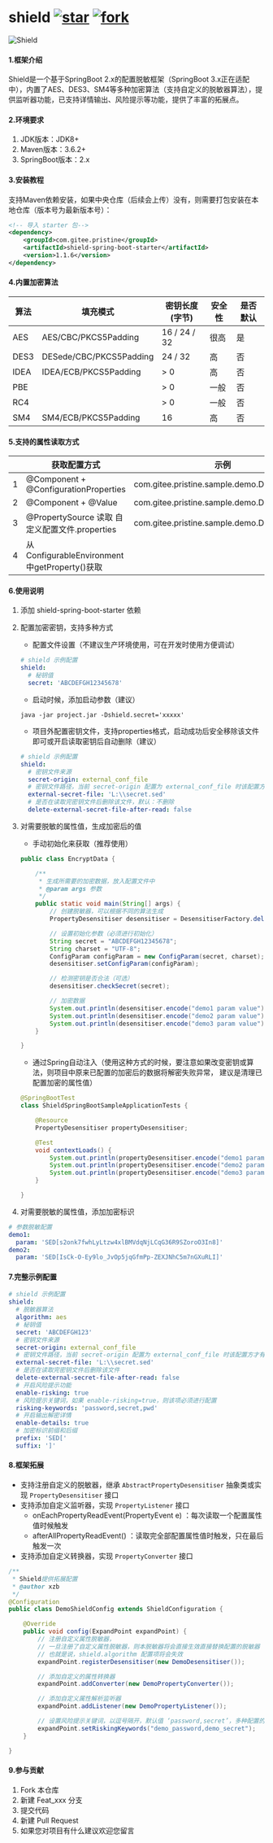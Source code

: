 # shield <a href='https://gitee.com/xu_zhibin/shield/stargazers'><img src='https://gitee.com/xu_zhibin/shield/badge/star.svg?theme=white' alt='star'></img></a> <a href='https://gitee.com/xu_zhibin/shield/members'><img src='https://gitee.com/xu_zhibin/shield/badge/fork.svg?theme=dark' alt='fork'></img></a>
![Shield](https://gitee.com/xu_zhibin/shield/raw/master/docs/shield.png)

#### 1.框架介绍 
Shield是一个基于SpringBoot 2.x的配置脱敏框架（SpringBoot 3.x正在适配中），内置了AES、DES3、SM4等多种加密算法（支持自定义的脱敏器算法），提供监听器功能，已支持详情输出、风险提示等功能，提供了丰富的拓展点。

#### 2.环境要求
1. JDK版本：JDK8+
2. Maven版本：3.6.2+
3. SpringBoot版本：2.x

#### 3.安装教程

支持Maven依赖安装，如果中央仓库（后续会上传）没有，则需要打包安装在本地仓库（版本号为最新版本号）：

~~~xml
<!-- 导入 starter 包-->
<dependency>
    <groupId>com.gitee.pristine</groupId>
    <artifactId>shield-spring-boot-starter</artifactId>
    <version>1.1.6</version>
</dependency>
~~~

#### 4.内置加密算法
| 算法 | 填充模式                | 密钥长度(字节) | 安全性 | 是否默认 |
| ---- | ----------------------- | -------------- | ------ | -------- |
| AES  | AES/CBC/PKCS5Padding    | 16 / 24 / 32   | 很高   | 是       |
| DES3 | DESede/CBC/PKCS5Padding | 24 / 32        | 高     | 否       |
| IDEA | IDEA/ECB/PKCS5Padding   | > 0            | 高     | 否       |
| PBE  |                         | > 0            | 一般   | 否       |
| RC4  |                         | > 0            | 一般   | 否       |
| SM4  | SM4/ECB/PKCS5Padding    | 16             | 高     | 否       |

#### 5.支持的属性读取方式
|      | 获取配置方式                                   | 示例                                       |
| ---- | ---------------------------------------------- | ------------------------------------------ |
| 1    | @Component + @ConfigurationProperties          | com.gitee.pristine.sample.demo.DemoConfig1 |
| 2    | @Component + @Value                            | com.gitee.pristine.sample.demo.DemoConfig2 |
| 3    | @PropertySource 读取 自定义配置文件.properties | com.gitee.pristine.sample.demo.DemoConfig3 |
| 4    | 从ConfigurableEnvironment中getProperty()获取   |                                            |

#### 6.使用说明

1.  添加 shield-spring-boot-starter 依赖

2.  配置加密密钥，支持多种方式
    - 配置文件设置（不建议生产环境使用，可在开发时使用方便调试）
    ~~~yaml
    # shield 示例配置
    shield:
      # 秘钥值
      secret: 'ABCDEFGH12345678'
    ~~~
    
    - 启动时候，添加启动参数（建议）
    ~~~shell script
    java -jar project.jar -Dshield.secret='xxxxx'
    ~~~
    
    - 项目外配置密钥文件，支持properties格式，启动成功后安全移除该文件即可或开启读取密钥后自动删除（建议）
    ~~~yaml
    # shield 示例配置
    shield:
      # 密钥文件来源
      secret-origin: external_conf_file
      # 密钥文件路径，当前 secret-origin 配置为 external_conf_file 时该配置方才有效，请确保该文件路径可以正常访问
      external-secret-file: 'L:\\secret.sed'
      # 是否在读取完密钥文件后删除该文件，默认：不删除
      delete-external-secret-file-after-read: false
    ~~~
    
3.  对需要脱敏的属性值，生成加密后的值
    - 手动初始化来获取（推荐使用）
    ~~~java
    public class EncryptData {
    
        /**
         * 生成所需要的加密数据，放入配置文件中
         * @param args 参数
         */
        public static void main(String[] args) {
            // 创建脱敏器，可以根据不同的算法生成
            PropertyDesensitiser desensitiser = DesensitiserFactory.delegate(ShieldAlgorithm.AES);
    
            // 设置初始化参数（必须进行初始化）
            String secret = "ABCDEFGH12345678";
            String charset = "UTF-8";
            ConfigParam configParam = new ConfigParam(secret, charset);
            desensitiser.setConfigParam(configParam);
    
            // 检测密钥是否合法（可选）
            desensitiser.checkSecret(secret);
    
            // 加密数据
            System.out.println(desensitiser.encode("demo1 param value"));
            System.out.println(desensitiser.encode("demo2 param value"));
            System.out.println(desensitiser.encode("demo3 param value"));
        }
    
    }
    ~~~
    
    - 通过Spring自动注入（使用这种方式的时候，要注意如果改变密钥或算法，则项目中原来已配置的加密后的数据将解密失败异常，
    建议是清理已配置加密的属性值）
    ~~~java
    @SpringBootTest
    class ShieldSpringBootSampleApplicationTests {
    
        @Resource
        PropertyDesensitiser propertyDesensitiser;
    
        @Test
        void contextLoads() {
            System.out.println(propertyDesensitiser.encode("demo1 param value"));
            System.out.println(propertyDesensitiser.encode("demo2 param value"));
            System.out.println(propertyDesensitiser.encode("demo3 param value"));
        }
    
    }
    ~~~

4.  对需要脱敏的属性值，添加加密标识
~~~yaml
# 参数脱敏配置
demo1:
  param: 'SED[s2onk7fwhLyLtzw4xlBMVdqNjLCqG36R9SZoroO3In8]'
demo2:
  param: 'SED[IsCk-O-Ey9lo_JvOp5jqGfmPp-ZEXJNhC5m7nGXuRLI]'
~~~

#### 7.完整示例配置
~~~yaml
# shield 示例配置
shield:
  # 脱敏器算法
  algorithm: aes
  # 秘钥值
  secret: 'ABCDEFGH123'
  # 密钥文件来源
  secret-origin: external_conf_file
  # 密钥文件路径，当前 secret-origin 配置为 external_conf_file 时该配置方才有效，请确保该文件路径可以正常访问
  external-secret-file: 'L:\\secret.sed'
  # 是否在读取完密钥文件后删除该文件
  delete-external-secret-file-after-read: false
  # 开启风险提示功能
  enable-risking: true
  # 风险提示关键词，如果 enable-risking=true，则该项必须进行配置
  risking-keywords: 'password,secret,pwd'
  # 开启输出解密详情
  enable-details: true
  # 加密标识前缀和后缀
  prefix: 'SED['
  suffix: ']'
~~~

#### 8.框架拓展
- 支持注册自定义的脱敏器，继承 `AbstractPropertyDesensitiser` 抽象类或实现 `PropertyDesensitiser` 接口 
- 支持添加自定义监听器，实现 `PropertyListener` 接口
    - onEachPropertyReadEvent(PropertyEvent e) ：每次读取一个配置属性值时候触发
    - afterAllPropertyReadEvent() ：读取完全部配置属性值时触发，只在最后触发一次
- 支持添加自定义转换器，实现 `PropertyConverter` 接口
    
~~~java
/**
 * Shield提供拓展配置
 * @author xzb
 */
@Configuration
public class DemoShieldConfig extends ShieldConfiguration {

    @Override
    public void config(ExpandPoint expandPoint) {
        // 注册自定义属性脱敏器，
        // 一旦注册了自定义属性脱敏器，则本脱敏器将会直接生效直接替换配置的脱敏器
        // 也就是说，shield.algorithm 配置项将会失效
        expandPoint.registerDesensitiser(new DemoDesensitiser());

        // 添加自定义的属性转换器
        expandPoint.addConverter(new DemoPropertyConverter());

        // 添加自定义属性解析监听器
        expandPoint.addListener(new DemoPropertyListener());

        // 设置风险提示关键词，以逗号隔开，默认值 ‘password,secret’，多种配置的keywords则会进行合并
        expandPoint.setRiskingKeywords("demo_password,demo_secret");
    }

}
~~~

#### 9.参与贡献

1.  Fork 本仓库
2.  新建 Feat_xxx 分支
3.  提交代码
4.  新建 Pull Request
5.  如果您对项目有什么建议欢迎您留言


